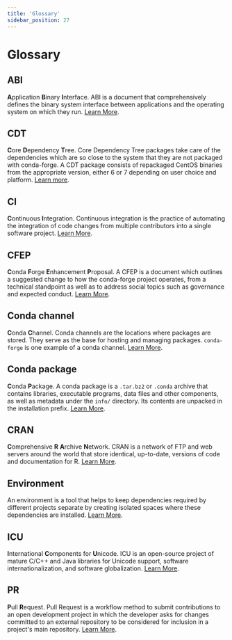 ```yaml
---
title: 'Glossary'
sidebar_position: 27
---
```


<a id="miscellaneous"></a>

<a id="misc-glossary"></a>

<a id="glossary"></a>

# Glossary

<a id="term-ABI"></a>

## ABI

**A**pplication **B**inary **I**nterface. ABI is a document that comprehensively defines the binary system interface between applications and the operating system on which they run. [Learn More](https://en.wikipedia.org/wiki/Application_binary_interface).

<a id="term-CDT"></a>

## CDT

**C**ore **D**ependency **T**ree. Core Dependency Tree packages take care of the dependencies which are so close to the system that they are not packaged with conda-forge. A CDT package consists of repackaged CentOS binaries from the appropriate version, either 6 or 7 depending on user choice and platform. [Learn more](maintainer/knowledge_base.md#cdt-packages).

<a id="term-CI"></a>

## CI

**C**ontinuous **I**ntegration. Continuous integration is the practice of automating the integration of code changes from multiple contributors into a single software project. [Learn More](https://en.wikipedia.org/wiki/Continuous_integration).

<a id="term-CFEP"></a>

## CFEP

**C**onda **F**orge **E**nhancement **P**roposal. A CFEP is a document which outlines a suggested change to how the conda-forge project operates, from a technical standpoint as well as to address social topics such as governance and expected conduct. [Learn More](https://github.com/conda-forge/cfep/blob/main/cfep-01.md/).

<a id="term-Conda-channel"></a>

## Conda channel

**C**onda **C**hannel. Conda channels are the locations where packages are stored. They serve as the base for hosting and managing packages. `conda-forge` is one example of a conda channel. [Learn More](https://docs.conda.io/projects/conda/en/latest/user-guide/concepts/channels.html).

<a id="term-Conda-package"></a>

## Conda package

**C**onda **P**ackage. A conda package is a `.tar.bz2` or `.conda` archive that contains libraries, executable programs, data files and other components, as well as metadata under the `info/` directory. Its contents are unpacked in the installation prefix. [Learn More](https://en.wikipedia.org/wiki/Conda_(package_manager)).

<a id="term-CRAN"></a>

## CRAN

**C**omprehensive **R** **A**rchive **N**etwork. CRAN is a network of FTP and web servers around the world that store identical, up-to-date, versions of code and documentation for R. [Learn More](https://cran.r-project.org/).

<a id="term-Environment"></a>

## Environment

An environment is a tool that helps to keep dependencies required by different projects separate by creating isolated spaces where these dependencies are installed. [Learn More](https://docs.conda.io/projects/conda/en/latest/user-guide/concepts/environments.html).

<a id="term-ICU"></a>

## ICU

**I**nternational **C**omponents for **U**nicode. ICU is an open-source project of mature C/C++ and Java libraries for Unicode support, software internationalization, and software globalization. [Learn More](https://icu.unicode.org/).

<a id="term-PR"></a>

## PR

**P**ull **R**equest. Pull Request is a workflow method to submit contributions to an open development project in which the developer asks for changes committed to an external repository to be considered for inclusion in a project's main repository. [Learn More](https://help.github.com/articles/about-pull-requests/).
